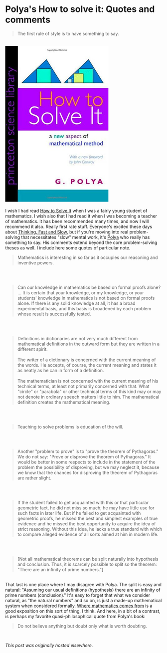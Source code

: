 # Polya's How to solve it: Quotes and comments

<div>
<blockquote>The first rule of style is to have something to say.</blockquote>
<br>
<a href="solveit.jpg"><img class="aligncenter size-medium wp-image-325" alt="solveit" src="solveit.jpg"></a><br>
<br>
I wish I had read <a href="http://www.amazon.com/How-Solve-It-Mathematical-Princeton/dp/069111966X">How to Solve It</a>&#160;when I was a fairly young student of mathematics. I wish also that I had read it when I was becoming a teacher of mathematics. It has been recommended many times, and now I will recommend it also. Really first rate stuff. Everyone's excited these days about <a href="http://www.amazon.com/Thinking-Fast-Slow-Daniel-Kahneman/dp/0374533555/">Thinking, Fast and Slow</a>, but if you're moving into real problem-solving that necessitates "slow" mental work, it's <a href="http://en.wikipedia.org/wiki/George_P%C3%B3lya">Polya</a> who really has something to say. His comments extend beyond the core problem-solving theses as well. I include here some quotes of particular note.<br>
<blockquote>Mathematics is interesting in so far as it occupies our reasoning and inventive powers.</blockquote>
<br>
&#160;<br>
<blockquote>Can our knowledge in mathematics be based on formal proofs alone? ...&#160;<span>It is certain that your knowledge, or my knowledge, or your students' knowledge in mathematics is not based on formal proofs alone. If there is any solid knowledge at all, it has a broad experimental basis, and this basis is broadened by each problem whose result is successfully tested.</span>
</blockquote>
<br>
&#160;<br>
<blockquote>Definitions in dictionaries are not very much different from mathematical definitions in the outward form but they are written in a different spirit.<br>
<br>
The writer of a dictionary is concerned with the current meaning of the words. He accepts, of course, the current meaning and states it as neatly as he can in form of a definition.<br>
<br>
The mathematician is not concerned with the current meaning of his technical terms, at least not primarily concerned with that. What "circle" or "parabola" or other technical terms of this kind may or may not denote in ordinary speech matters little to him. The mathematical definition creates the mathematical meaning.</blockquote>
<br>
&#160;<br>
<blockquote>Teaching to solve problems is education of the will.</blockquote>
<br>
&#160;<br>
<blockquote>Another "problem to prove" is to "prove the theorem of Pythagoras." We do not say: "Prove or disprove the theorem of Pythagoras." It would be better in some respects to include in the statement of the problem the possibility of disproving, but we may neglect it, because we know that the chances for disproving the theorem of Pythagoras are rather slight.</blockquote>
<br>
&#160;<br>
<blockquote>If the student failed to get acquainted with this or that particular geometric fact, he did not miss so much; he may have little use for such facts in later life. But if he failed to get acquainted with geometric proofs, he missed the best and simplest examples of true evidence and he missed the best opportunity to acquire the idea of strict reasoning. Without this idea, he lacks a true standard with which to compare alleged evidence of all sorts aimed at him in modern life.</blockquote>
<br>
&#160;<br>
<blockquote>[Not all mathematical theorems can be split naturally into hypothesis and conclusion. Thus, it is scarcely possible to split so the theorem: "There are an infinity of prime numbers."]</blockquote>
<br>
That last is one place where I may disagree with Polya. The split is easy and natural: "Assuming our usual definitions (hypothesis) there are an infinity of prime numbers (conclusion)." It's easy to forget that what we consider natural, as "the natural numbers" and so on, is just a made-up mathematical system when considered formally. <a href="http://www.amazon.com/Where-Mathematics-Come-From-Embodied/dp/0465037712">Where mathematics comes from</a> is a good exposition on this sort of thing, I think. And here, in a bit of a contrast, is perhaps my favorite quasi-philosophical quote from Polya's book:<br>
<blockquote>Do not believe anything but doubt only what is worth doubting.</blockquote>
<br>
</div>


*This post was originally hosted elsewhere.*

